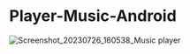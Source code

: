 # Player-Music-Android



![Screenshot_20230726_160538_Music player](https://github.com/K4bbalah/Player-Music-Android/assets/97350510/0190bb65-2607-4447-b331-b83300b0335b)
